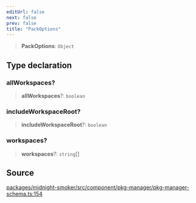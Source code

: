 ```yaml
---
editUrl: false
next: false
prev: false
title: "PackOptions"
---
```


> **PackOptions**: `Object`

## Type declaration

### allWorkspaces?

> **allWorkspaces**?: `boolean`

### includeWorkspaceRoot?

> **includeWorkspaceRoot**?: `boolean`

### workspaces?

> **workspaces**?: `string`[]

## Source

[packages/midnight-smoker/src/component/pkg-manager/pkg-manager-schema.ts:154](https://github.com/boneskull/midnight-smoker/blob/417858b/packages/midnight-smoker/src/component/pkg-manager/pkg-manager-schema.ts#L154)
